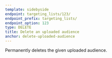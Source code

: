 ```yaml
---
template: sidebyside
endpoint: targeting_lists/123/
endpoint_prefix: targeting_lists/
endpoint_option: 123
type: DELETE
title: Delete an uploaded audience
anchor: delete-uploaded-audience
---
```

Permanently deletes the given uploaded audience.
